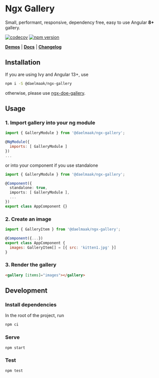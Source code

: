 # Ngx Gallery

Small, performant, responsive, dependency free, easy to use Angular **8+** gallery.

[![codecov](https://codecov.io/gh/daelmaak/ngx-gallery/branch/master/graph/badge.svg?token=eQhl2BmseY)](https://codecov.io/gh/daelmaak/ngx-gallery)
[![npm version](https://badge.fury.io/js/%40daelmaak%2Fngx-gallery.svg)](https://badge.fury.io/js/%40daelmaak%2Fngx-gallery)

[**Demos**](https://daelmaak.github.io/ngx-gallery/) |
[**Docs**](https://github.com/daelmaak/ngx-gallery/wiki) |
[**Changelog**](https://github.com/daelmaak/ngx-gallery/blob/master/CHANGELOG.md)

## Installation

If you are using Ivy and Angular 13+, use

```sh
npm i -S @daelmaak/ngx-gallery
```

otherwise, please use [ngx-doe-gallery].

## Usage

### 1. Import gallery into your ng module

```js
import { GalleryModule } from '@daelmaak/ngx-gallery';

@NgModule({
  imports: [ GalleryModule ]
})
...
```

or into your component if you use standalone

```ts
import { GalleryModule } from '@daelmaak/ngx-gallery';

@Component({
  standalone: true,
  imports: [ GalleryModule ],
  ...
})
export class AppComponent {}
```

### 2. Create an image

```js
import { GalleryItem } from '@daelmaak/ngx-gallery';

@Component({...})
export class AppComponent {
  images: GalleryItem[] = [{ src: 'kitten1.jpg' }]
}
```

### 3. Render the gallery

```html
<gallery [items]="images"></gallery>
```

## Development

### Install dependencies

In the root of the project, run

```sh
npm ci
```

### Serve

```sh
npm start
```

### Test

```sh
npm test
```

[ngx-doe-gallery]: https://github.com/daelmaak/ngx-gallery/tree/v1-legacy-latest
